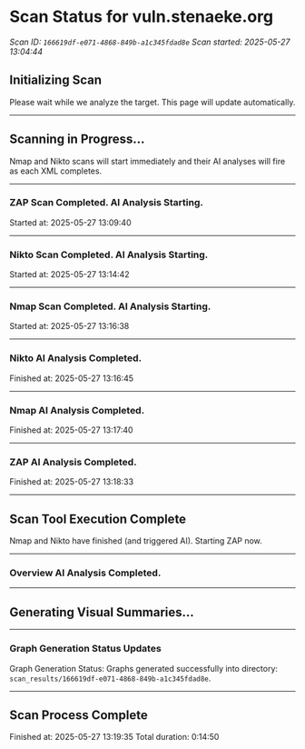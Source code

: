 # Scan Status for vuln.stenaeke.org

*Scan ID: `166619df-e071-4868-849b-a1c345fdad8e`*
*Scan started: 2025-05-27 13:04:44*

## Initializing Scan

Please wait while we analyze the target. This page will update automatically.

---

## Scanning in Progress...

Nmap and Nikto scans will start immediately and their AI analyses will fire as each XML completes.

---

### ZAP Scan Completed. AI Analysis Starting.
Started at: 2025-05-27 13:09:40


---

### Nikto Scan Completed. AI Analysis Starting.
Started at: 2025-05-27 13:14:42


---

### Nmap Scan Completed. AI Analysis Starting.
Started at: 2025-05-27 13:16:38


---

### Nikto AI Analysis Completed.
Finished at: 2025-05-27 13:16:45


---

### Nmap AI Analysis Completed.
Finished at: 2025-05-27 13:17:40


---

### ZAP AI Analysis Completed.
Finished at: 2025-05-27 13:18:33


---

## Scan Tool Execution Complete

Nmap and Nikto have finished (and triggered AI). Starting ZAP now.

---

### Overview AI Analysis Completed.

---

## Generating Visual Summaries...

---

### Graph Generation Status Updates

Graph Generation Status: Graphs generated successfully into directory: `scan_results/166619df-e071-4868-849b-a1c345fdad8e`.

---

## Scan Process Complete

Finished at: 2025-05-27 13:19:35
Total duration: 0:14:50

